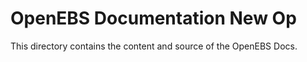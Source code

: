 # OpenEBS Documentation New Op

This directory contains the content and source of the OpenEBS Docs.
